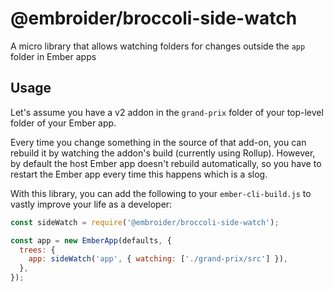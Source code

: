 # @embroider/broccoli-side-watch

A micro library that allows watching folders for changes outside the `app` folder in Ember apps

## Usage

Let's assume you have a v2 addon in the `grand-prix` folder of your top-level folder of your Ember app.

Every time you change something in the source of that add-on, you can rebuild it by watching the addon's build (currently using Rollup). However, by default the host Ember app doesn't rebuild automatically, so you have to restart the Ember app every time this happens which is a slog.

With this library, you can add the following to your `ember-cli-build.js` to vastly improve your life as a developer:

```js
const sideWatch = require('@embroider/broccoli-side-watch');

const app = new EmberApp(defaults, {  
  trees: {
    app: sideWatch('app', { watching: ['./grand-prix/src'] }),
  },
});
```
